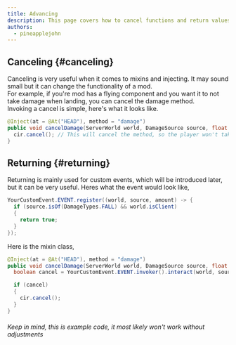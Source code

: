 ```yaml
---
title: Advancing
description: This page covers how to cancel functions and return values
authors:
  - pineapplejohn
---
```


## Canceling {#canceling}
Canceling is very useful when it comes to mixins and injecting. It may sound small but it can change the functionality of a mod. <br/>
For example, if you're mod has a flying component and you want it to not take damage when landing, you can cancel the damage method. <br/>
Invoking a cancel is simple, here's what it looks like.
```java
@Inject(at = @At("HEAD"), method = "damage")
public void cancelDamage(ServerWorld world, DamageSource source, float amount, CallbackInfoReturnable<Boolean> cir) {
  cir.cancel(); // This will cancel the method, so the player won't take damage.
}
```

## Returning {#returning}
Returning is mainly used for custom events, which will be introduced later, but it can be very useful. Heres what the event would look like,
```java
YourCustomEvent.EVENT.register((world, source, amount) -> {
  if (source.isOf(DamageTypes.FALL) && world.isClient)
  {
    return true;
  }
});
```
Here is the mixin class,
```java
@Inject(at = @At("HEAD"), method = "damage")
public void cancelDamage(ServerWorld world, DamageSource source, float amount, CallbackInfoReturnable<Boolean> cir) {
  boolean cancel = YourCustomEvent.EVENT.invoker().interact(world, source, (boolean) (Object) this);

  if (cancel)
  {
    cir.cancel();
  }
}
```
<h6> Keep in mind, this is example code, it most likely won't work without adjustments <h6/>
